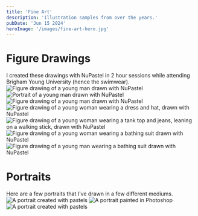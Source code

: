 ```yaml
---
title: 'Fine Art'
description: 'Illustration samples from over the years.'
pubDate: 'Jun 15 2024'
heroImage: '/images/fine-art-hero.jpg'
---
```

# Figure Drawings
I created these drawings with NuPastel in 2 hour sessions while attending Brigham Young University (hence the swimwear).
![Figure drawing of a young man drawn with NuPastel](/images/figure-drawing-06.jpg)
![Portrait of a young man drawn with NuPastel](/images/portrait.jpg)
![Figure drawing of a young man drawn with NuPastel](/images/figure-drawing-05.jpg)
![Figure drawing of a young woman wearing a dress and hat, drawn with NuPastel](/images/figure-drawing-04.jpg)
![Figure drawing of a young woman wearing a tank top and jeans, leaning on a walking stick, drawn with NuPastel](/images/figure-drawing-03.jpg)
![Figure drawing of a young woman wearing a bathing suit drawn with NuPastel](/images/figure-drawing-02.jpg)
![Figure drawing of a young man wearing a bathing suit drawn with NuPastel](/images/figure-drawing-01.jpg)

# Portraits
Here are a few portraits that I've drawn in a few different mediums.
![A portrait created with pastels](/images/cai-portrait.jpg)
![A portrait painted in Photoshop](/images/jen-portrait.jpg)
![A portrait created with pastels](/images/lindsey-portrait.jpg)

